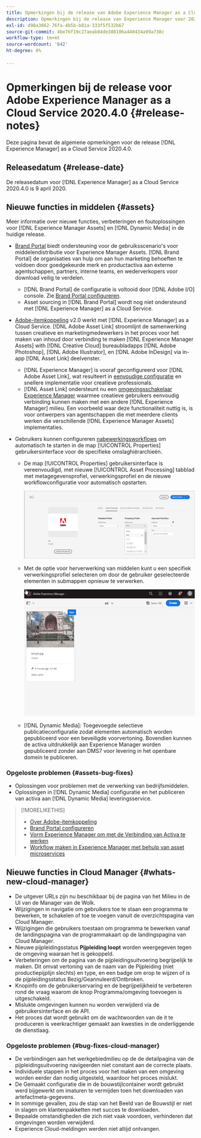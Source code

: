 ```yaml
---
title: Opmerkingen bij de release van Adobe Experience Manager as a Cloud Service voor 2020.4.0
description: Opmerkingen bij de release van Experience Manager voor 2020.4.0
exl-id: d98a3862-76fa-4b5b-b81a-333f5f532b67
source-git-commit: 4be76f19c27aeab84de388106a440434a99a738c
workflow-type: tm+mt
source-wordcount: '642'
ht-degree: 0%

---
```


# Opmerkingen bij de release voor Adobe Experience Manager as a Cloud Service 2020.4.0 {#release-notes}

Deze pagina bevat de algemene opmerkingen voor de release [!DNL Experience Manager] as a Cloud Service 2020.4.0.

## Releasedatum {#release-date}

De releasedatum voor [!DNL Experience Manager] as a Cloud Service 2020.4.0 is 9 april 2020.

## Nieuwe functies in middelen {#assets}

Meer informatie over nieuwe functies, verbeteringen en foutoplossingen voor [!DNL Experience Manager Assets] en [!DNL Dynamic Media] in de huidige release.

* [Brand Portal](https://experienceleague.adobe.com/docs/experience-manager-brand-portal/using/home.html) biedt ondersteuning voor de gebruiksscenario&#39;s voor middelendistributie voor Experience Manager Assets. [!DNL Brand Portal] de organisaties van hulp om aan hun marketing behoeften te voldoen door goedgekeurde merk en productactiva aan externe agentschappen, partners, interne teams, en wederverkopers voor download veilig te verdelen.
   * [!DNL Brand Portal] de configuratie is voltooid door [!DNL Adobe I/O] console. Zie [Brand Portal configureren](https://experienceleague.adobe.com/docs/experience-manager-brand-portal/using/publish/configure-aem-assets-with-brand-portal.html).
   * Asset sourcing in [!DNL Brand Portal] wordt nog niet ondersteund met [!DNL Experience Manager] as a Cloud Service.

* [Adobe-itemkoppeling](https://helpx.adobe.com/enterprise/using/adobe-asset-link.html) v2.0 werkt met [!DNL Experience Manager] as a Cloud Service. [!DNL Adobe Asset Link] stroomlijnt de samenwerking tussen creatieve en marketingmedewerkers in het proces voor het maken van inhoud door verbinding te maken [!DNL Experience Manager Assets] with [!DNL Creative Cloud] bureaubladapps [!DNL Adobe Photoshop], [!DNL Adobe Illustrator], en [!DNL Adobe InDesign] via in-app [!DNL Asset Link] deelvenster.
   * [!DNL Experience Manager] is vooraf geconfigureerd voor [!DNL Adobe Asset Link], wat resulteert in [eenvoudige configuratie](https://helpx.adobe.com/enterprise/using/configure-aem-assets-for-asset-link.html) en snellere implementatie voor creatieve professionals.
   * [!DNL Asset Link] ondersteunt nu een [omgevingsschakelaar Experience Manager](https://helpx.adobe.com/enterprise/using/manage-assets-using-adobe-asset-link.html#UseAdobeAssetLink) waarmee creatieve gebruikers eenvoudig verbinding kunnen maken met een andere [!DNL Experience Manager] milieu. Een voorbeeld waar deze functionaliteit nuttig is, is voor ontwerpers van agentschappen die met meerdere clients werken die verschillende [!DNL Experience Manager Assets] implementaties.

* Gebruikers kunnen configureren [nabewerkingsworkflows](/help/assets/asset-microservices-configure-and-use.md#post-processing-workflows) om automatisch te starten in de map [!UICONTROL Properties] gebruikersinterface voor de specifieke omslaghiërarchieën.
   * De map [!UICONTROL Properties] gebruikersinterface is vereenvoudigd, met nieuwe [!UICONTROL Asset Processing] tabblad met metagegevensprofiel, verwerkingsprofiel en de nieuwe workflowconfiguratie voor automatisch opstarten.

      ![Verwerkingsprofielen kunnen eenvoudig worden toegepast op mappen en alle elementen die naar mappen zijn geüpload, worden verwerkt met deze profielen](/help/assets/assets/asset-processing-folder-properties.png)

   * Met de optie voor herverwerking van middelen kunt u een specifiek verwerkingsprofiel selecteren om door de gebruiker geselecteerde elementen in submappen opnieuw te verwerken.

      ![Geselecteerde elementen opnieuw verwerken met een specifiek verwerkingsprofiel](/help/assets/assets/fpo-existing-asset-reprocess.gif)

   * [!DNL Dynamic Media]: Toegevoegde selectieve publicatieconfiguratie zodat elementen automatisch worden gepubliceerd voor een beveiligde voorvertoning. Bovendien kunnen de activa uitdrukkelijk aan Experience Manager worden gepubliceerd zonder aan DMS7 voor levering in het openbare domein te publiceren.

### Opgeloste problemen {#assets-bug-fixes}

* Oplossingen voor problemen met de verwerking van bedrijfsmiddelen.
* Oplossingen in [!DNL Dynamic Media] configuratie en het publiceren van activa aan [!DNL Dynamic Media] leveringsservice.

>[!MORELIKETHIS]
>
>* [Over Adobe-itemkoppeling](https://www.adobe.com/creativecloud/business/enterprise/adobe-asset-link.html)
>* [Brand Portal configureren](https://experienceleague.adobe.com/docs/experience-manager-brand-portal/using/publish/configure-aem-assets-with-brand-portal.html)
>* [Vorm Experience Manager om met de Verbinding van Activa te werken](https://helpx.adobe.com/enterprise/using/configure-aem-assets-for-asset-link.html)
>* [Workflow maken in Experience Manager met behulp van asset microservices](https://experienceleague.adobe.com/docs/experience-manager-cloud-service/assets/manage/asset-microservices-configure-and-use.html#post-processing-workflows)


## Nieuwe functies in Cloud Manager {#whats-new-cloud-manager}

* De uitgever URLs zijn nu beschikbaar bij de pagina van het Milieu in de UI van de Manager van de Wolk.
* Wijzigingen in navigatie om gebruikers toe te staan een programma te bewerken, te schakelen of toe te voegen vanuit de overzichtspagina van Cloud Manager.
* Wijzigingen die gebruikers toestaan om programma te bewerken vanaf de landingspagina van de programmakaart op de landingspagina van Cloud Manager.
* Nieuwe pijpleidingsstatus **Pijpleiding loopt** worden weergegeven tegen de omgeving waaraan het is gekoppeld.
* Verbeteringen om de pagina van de pijpleidingsuitvoering begrijpelijk te maken. Dit omvat vertoning van de naam van de Pijpleiding (niet productiepijplijn slechts) en type, en een badge om erop te wijzen of is de pijpleidingsstatus Bezig/Geannuleerd/Ontbroken.
* Knopinfo om de gebruikerservaring en de begrijpelijkheid te verbeteren rond de vraag waarom de knop Programma/omgeving toevoegen is uitgeschakeld.
* Mislukte omgevingen kunnen nu worden verwijderd via de gebruikersinterface en de API.
* Het proces dat wordt gebruikt om de wachtwoorden van de it te produceren is veerkrachtiger gemaakt aan kwesties in de onderliggende de dienstlaag.

### Opgeloste problemen {#bug-fixes-cloud-manager}

* De verbindingen aan het werkgebiedmilieu op de de detailpagina van de pijpleidingsuitvoering navigeerden niet constant aan de correcte plaats.
* Individuele stappen in het proces voor het maken van een omgeving worden eerder dan nodig uitgesteld, waardoor het proces mislukt.
* De Gemaakt configuratie die in de bouwstijlcontainer wordt gebruikt werd bijgewerkt om imaturen te vermijden toen het downloaden van artefactmeta-gegevens.
* In sommige gevallen, zou de stap van het Beeld van de Bouwstijl er niet in slagen om klantenpakketten met succes te downloaden.
* Bepaalde omstandigheden die zich niet vaak voordoen, verhinderen dat omgevingen worden verwijderd.
* Experience Cloud-meldingen werden niet altijd ontvangen.
